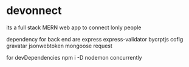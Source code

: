 # devonnect
its a full stack MERN web app to connect lonly people

dependency for back end are
express express-validator bycrptjs cofig gravatar jsonwebtoken mongoose request

for devDependencies 
npm i -D nodemon concurrently
